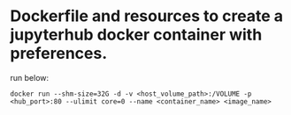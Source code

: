 # Dockerfile and resources to create a jupyterhub docker container with preferences.

run below:
```
docker run --shm-size=32G -d -v <host_volume_path>:/VOLUME -p <hub_port>:80 --ulimit core=0 --name <container_name> <image_name>
```
